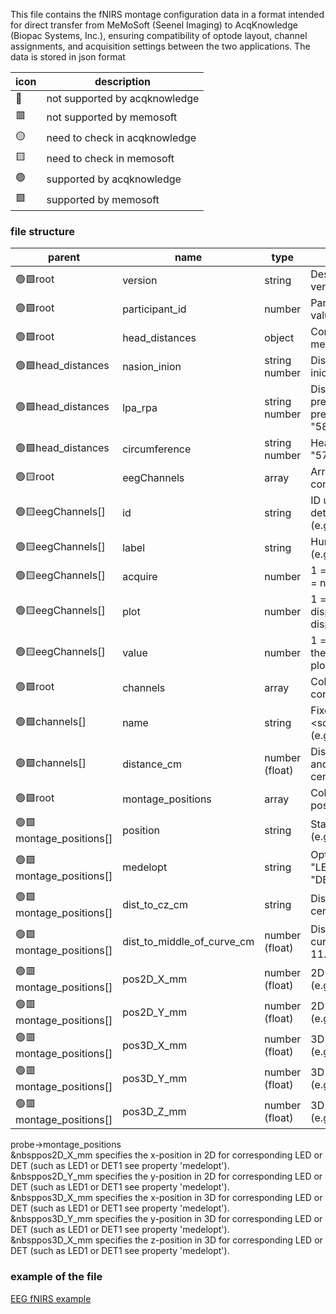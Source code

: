 This file contains the fNIRS montage configuration data in a format intended for direct transfer from MeMoSoft (Seenel Imaging) to AcqKnowledge (Biopac Systems, Inc.), ensuring compatibility of optode layout, channel assignments, and acquisition settings between the two applications.
The data is stored in json format

|icon|description|
|---|---|
|🔴|not supported by acqknowledge|
|🟥|not supported by memosoft|
|🟡|need to check in acqknowledge|
|🟨|need to check in memosoft|
|🟢|supported by acqknowledge|
|🟩|supported by memosoft|


### file structure ###

|parent|name|type|description|
|---|---|---|---|
|🟢🟩root|version|string|Description of MeMpSoft version|
|🟢🟩root|participant_id|number|Participant ID as a numeric value|
|🟢🟩root|head_distances|object|Contains head measurement properties|
|🟢🟩head_distances|nasion_inion|string number|Distance from nasion to inion (e.g., "57.0 cm")|
|🟢🟩head_distances|lpa_rpa|string number|Distance from left preauricular point to right preauricular point (e.g., "58.0 cm")|
|🟢🟩head_distances|circumference|string number|Head circumference (e.g., "57.0 cm")|
|🟢🟨root|eegChannels|array|Array of EEG channel configuration objects|
|🟢🟨eegChannels[]|id|string|ID used for programmatic detection of this element (e.g., "EEG1")|
|🟢🟨eegChannels[]|label|string|Human-readable label (e.g., "EEG-1")|
|🟢🟨eegChannels[]|acquire|number|1 = channel is acquired; 0 = not acquired| 
|🟢🟨eegChannels[]|plot|number|1 = channel is displayed/visible; 0 = not displayed|
|🟢🟨eegChannels[]|value|number|1 = channel is plotted in the output panel; 0 = not plotted|
|🟢🟩root|channels|array|Collection of optode pairs configuration|
|🟢🟩channels[]|name|string|Fixed format: <source_id>_<detector_id> (e.g., "LED1_DET1")|
|🟢🟩channels[]|distance_cm|number (float)|Distance between source and detector in centimeters (e.g., 2.9)|
|🟢🟩root|montage_positions|array|Collection of montage position descriptions|
|🟢🟩montage_positions[]|position|string|Standard position name (e.g., "Oz")|
|🟢🟩montage_positions[]|medelopt|string|Optode identifier (e.g., "LED1" for LED and "DET1" for detector)|
|🟢🟩montage_positions[]|dist_to_cz_cm|string|Distance to CZ in centimeters (e.g., "21")|
|🟢🟩montage_positions[]|dist_to_middle_of_curve_cm|number (float)|Distance to middle of head curve in centimeters (e.g., 11.4)|
|🟢🟥montage_positions[]|pos2D_X_mm|number (float)|2D X position in millimeters (e.g., -85.0)|
|🟢🟥montage_positions[]|pos2D_Y_mm|number (float)|2D Y position in millimeters (e.g., 85.0)|
|🟢🟥montage_positions[]|pos3D_X_mm|number (float)|3D X position in millimeters (e.g., -45.3)|
|🟢🟥montage_positions[]|pos3D_Y_mm|number (float)|3D Y position in millimeters (e.g., 62.26)|
|🟢🟥montage_positions[]|pos3D_Z_mm|number (float)|3D Z position in millimeters (e.g., -9.39)|

probe->montage_positions<br>
&nbsppos2D_X_mm specifies the x-position in 2D for corresponding LED or DET (such as LED1 or DET1 see property 'medelopt').<br>
&nbsppos2D_Y_mm specifies the y-position in 2D for corresponding LED or DET (such as LED1 or DET1 see property 'medelopt').<br>
&nbsppos3D_X_mm specifies the x-position in 3D for corresponding LED or DET (such as LED1 or DET1 see property 'medelopt').<br>
&nbsppos3D_Y_mm specifies the y-position in 3D for corresponding LED or DET (such as LED1 or DET1 see property 'medelopt').<br>
&nbsppos3D_X_mm specifies the z-position in 3D for corresponding LED or DET (such as LED1 or DET1 see property 'medelopt').<br>
 

### example of the file ###
[EEG fNIRS example](examples/eeg_fnirs.jmms)
